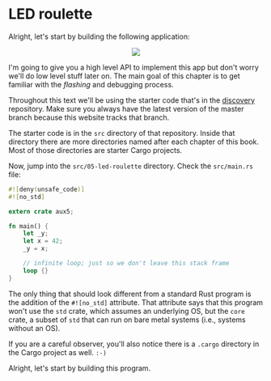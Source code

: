 # LED roulette

Alright, let's start by building the following application:

<p align="center">
<img src="https://i.imgur.com/0k1r2Lc.gif">
</p>

I'm going to give you a high level API to implement this app but don't worry we'll do low level
stuff later on. The main goal of this chapter is to get familiar with the *flashing* and debugging
process.

Throughout this text we'll be using the starter code that's in the [discovery] repository. Make sure
you always have the latest version of the master branch because this website tracks that branch.

The starter code is in the `src` directory of that repository. Inside that directory there are more
directories named after each chapter of this book. Most of those directories are starter Cargo projects.

[discovery]: https://github.com/japaric/discovery

Now, jump into the `src/05-led-roulette` directory. Check the `src/main.rs`
file:

``` rust
#![deny(unsafe_code)]
#![no_std]

extern crate aux5;

fn main() {
    let _y;
    let x = 42;
    _y = x;

    // infinite loop; just so we don't leave this stack frame
    loop {}
}
```

The only thing that should look different from a standard Rust program is the addition of the
`#![no_std]` attribute. That attribute says that this program won't use the `std` crate, which
assumes an underlying OS, but the `core` crate, a subset of `std` that can run on bare metal systems
(i.e., systems without an OS).

If you are a careful observer, you'll also notice there is a `.cargo` directory in the Cargo project
as well. `:-)`

Alright, let's start by building this program.
